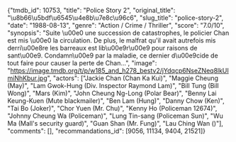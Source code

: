 {"tmdb_id": 10753, "title": "Police Story 2", "original_title": "\u8b66\u5bdf\u6545\u4e8b\u7e8c\u96c6", "slug_title": "police-story-2", "date": "1988-08-13", "genre": "Action / Crime / Thriller", "score": "7.0/10", "synopsis": "Suite \u00e0 une succession de catastrophes, le policier Chan est mis \u00e0 la circulation. De plus, le malfrat qu'il avait autrefois mis derri\u00e8re les barreaux est lib\u00e9r\u00e9 pour raisons de sant\u00e9. Condamn\u00e9 par la maladie, ce dernier d\u00e9cide de tout faire pour causer la perte de Chan...", "image": "https://image.tmdb.org/t/p/w185_and_h278_bestv2/jYdqcp6NseZNeq8lkUImiNhKbur.jpg", "actors": ["Jackie Chan (Chan Ka Kui)", "Maggie Cheung (May)", "Lam Gwok-Hung (Div. Inspector Raymond Lam)", "Bill Tung (Bill Wong)", "Mars (Kim)", "John Cheung Ng-Long (Polar Bear)", "Benny Lai Keung-Kuen (Mute blackmailer)", "Ben Lam (Hung)", "Danny Chow (Ken)", "Tai Bo (Joker)", "Chor Yuen (Mr. Chu)", "Kenny Ho (Policeman 12674)", "Johnny Cheung Wa (Policeman)", "Lung Tin-sang (Policeman Sun)", "Wu Ma (Mall's security guard)", "Guan Shan (Mr. Fung)", "Lau Ching Wan ()"], "comments": [], "recommandations_id": [9056, 11134, 9404, 21521]}